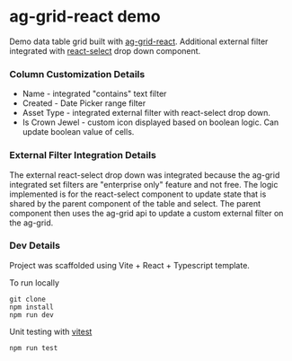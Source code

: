 # ag-grid-react demo
Demo data table grid built with [ag-grid-react](https://www.ag-grid.com/react-data-grid/).
Additional external filter integrated with [react-select](https://react-select.com/home) drop down component. 

### Column Customization Details
- Name - integrated "contains" text filter
- Created - Date Picker range filter
- Asset Type - integrated external filter with react-select drop down.
- Is Crown Jewel - custom icon displayed based on boolean logic. Can update boolean value of cells.

### External Filter Integration Details
The external react-select drop down was integrated because the ag-grid integrated set filters are "enterprise only" feature and not free.
The logic implemented is for the react-select component to update state that is shared by the parent component of the table and select. The parent component then uses the ag-grid api to update a custom external filter on the ag-grid.


### Dev Details
Project was scaffolded using Vite + React + Typescript template.

To run locally

```
git clone
npm install
npm run dev
```

Unit testing with [vitest](https://vitest.dev/)
```
npm run test
```
